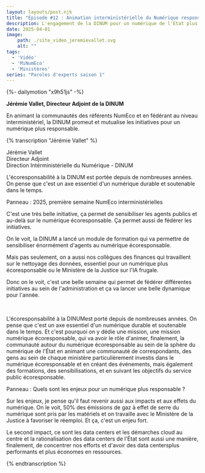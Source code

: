 ```yaml
---
layout: layouts/post.njk
title: "Épisode #12 : Animation interministérielle du Numérique responsable"
description: L'engagement de la DINUM pour un numérique de l'Etat plus responsable.
date: 2025-04-01
image:
    path: ./site_video_jeremievallet.svg
    alt: ""
tags:
  - 'Vidéo'
  - 'MiNumEco'
  - 'Ministères'
series: "Paroles d'experts saison 1"
---
```


<!-- intégraton vidéo dailymotion de la chaine de la DINUM -->
{%- dailymotion "x9h51js" -%}

<!-- légende de la vidéo-->
**Jérémie Vallet, Directeur Adjoint de la DINUM**

<!-- description-->
En animant la communautés des référents NumEco et en fédérant au niveau interministériel, la DINUM promeut et mutualise les initiatives pour un numérique plus responsable.

<!-- transcription-->

{% transcription "Jérémie Vallet" %}
<p>
  Jérémie Vallet<br>
  Directeur Adjoint<br>
  Direction Intérministérielle du Numérique - DINUM
</p>

<p>L'écoresponsabilité à la DINUM est portée depuis de nombreuses années. On pense que c'est un axe
essentiel d'un numérique durable et soutenable dans le temps.</p>

<p>Panneau : 2025, première semaine NumEco interministérielles</p>

<p>C'est une très belle initiative, ça permet de sensibiliser les agents publics et au-delà sur le numérique écoresponsable. Ça permet aussi de fédérer les initiatives.</p>

<p>On le voit, la DINUM a lancé un module de formation qui va permettre de sensibiliser énormément d'agents au numérique écoresponsable.</p>

<p>Mais pas seulement, on a aussi nos collègues des finances qui travaillent sur le nettoyage des données, essentiel pour un numérique plus écoresponsable ou le Ministère de la Justice sur l'IA frugale.</p>
<p>Donc on le voit, c'est une belle semaine qui permet de fédérer différentes initiatives au sein de l'administration et ça va lancer une belle dynamique pour l'année.</p>

<br>

<p>L'écoresponsabilité à la DINUMest porté depuis de nombreuses années. On pense que c'est un axe
essentiel d'un numérique durable et soutenable dans le temps. Et c'est pourquoi on y dédie
une mission, une mission numérique écoresponsable, qui va avoir le rôle d'animer, finalement, la communauté autour du numérique écoresponsable au sein de la sphère du numérique de l'État en animant une communauté  de correspondants, des gens au sein de chaque ministère particulièrement investis dans le numérique écoresponsable et en créant des événements, mais également des formations, des sensibilisations, et en suivant les objectifs du service public écoresponsable.</p>

<p>Panneau : Quels sont les enjeux pour un numérique plus responsable ?</p>
<p>Sur les enjeux, je pense qu'il faut revenir aussi aux impacts et aux effets du numérique. On le voit, 50% des émissions de gaz à effet de serre du numérique sont pris par les matériels et on travaille avec le Ministère de la Justice à favoriser le réemploi. Et ça, c'est un enjeu fort.</p>

<p>Le second impact, ce sont les data centers et les démarches cloud au centre et la rationalisation des data centers de l'État sont aussi une manière, finalement, de concentrer nos efforts et d'avoir des data centersplus performants et plus économes en ressources.</p>

{% endtranscription %}
